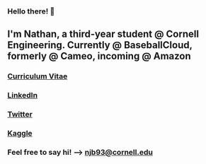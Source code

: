 ### Hello there! 👋
## I'm Nathan, a third-year student @ Cornell Engineering. Currently @ BaseballCloud, formerly @ Cameo, incoming @ Amazon
### [Curriculum Vitae](/blumenfeld_resume_FA21.pdf)
### [LinkedIn](https://www.linkedin.com/in/nathanblumenfeld/)
### [Twitter](https://twitter.com/blumenfeldnate)
### [Kaggle](https://www.kaggle.com/nathanblumenfeld)
### Feel free to say hi! --> njb93@cornell.edu

